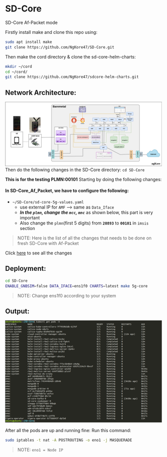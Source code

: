 # SD-Core
SD-Core  Af-Packet mode

Firstly install make and clone this repo using:
```bash
sudo apt install make
git clone https://github.com/NgKore47/SD-Core.git
```
Then make the cord directory & clone the sd-core-helm-charts:
```bash
mkdir ~/cord
cd ~/cord/
git clone https://github.com/NgKore47/sdcore-helm-charts.git
```
## Network Architecture:
![image](./images/SDCore-af_packet.png)
Then do the following changes in the SD-Core directory: `cd SD-Core`

**This is for the testing PLMN:00101**
Starting by doing the following changes:

#### In SD-Core_Af_Packet, we have to configure the following:
- `~/SD-Core/sd-core-5g-values.yaml`
	- use external IP for `AMF` --> same as `Data_Iface`
	- ***In the `plmn`, change the `mcc`, `mnc`*** as shown below, this part is very important
	- Also change the `plmn`(first 5 digits) from **`20893`** to **`00101`** in `imsis` section

> NOTE: Here is the list of all the changes that needs to be done on fresh SD-Core with Af-Packet

Click [here](./git-diff.md) to see all the changes 

## Deployment:
```bash
cd SD-Core
ENABLE_GNBSIM=false DATA_IFACE=ens1f0 CHARTS=latest make 5g-core
```
>NOTE: Change ens1f0 according to your system

## Output:
![Alt text](image.png)

After all the pods are up and running fine:
Run this command:
```bash
sudo iptables -t nat -A POSTROUTING -o eno1 -j MASQUERADE
```
>NOTE: `eno1 = Node IP`
